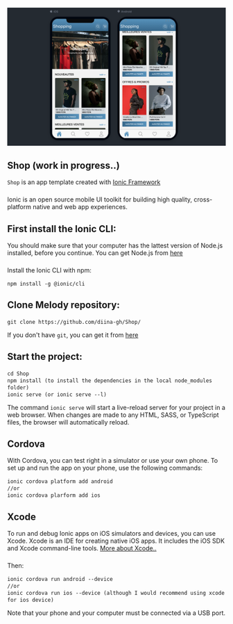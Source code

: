 ![Image](https://github.com/diina-gh/Shop/blob/master/src/assets/img/preview.png)
## Shop (work in progress..)
`Shop` is an app template created with [Ionic Framework](https://ionicframework.com/)
###
Ionic is an open source mobile UI toolkit for building high quality, cross-platform native and web app experiences.

## First install the Ionic CLI:
You should make sure that your computer has the lattest version of Node.js installed, before you continue.
You can get Node.js from [here](https://nodejs.org/en/download/)
### 
Install the Ionic CLI with npm:
```npm
npm install -g @ionic/cli
```
## Clone Melody repository:
```git
git clone https://github.com/diina-gh/Shop/
```
If you don't have `git`, you can get it from [here](https://git-scm.com/downloads)
## Start the project:
```npm
cd Shop
npm install (to install the dependencies in the local node_modules folder)
ionic serve (or ionic serve --l)
```
The command `ionic serve` will start a live-reload server for your project in a web browser. When changes are made to any HTML, SASS, or TypeScript files, the browser will automatically reload.
## Cordova
With Cordova, you can test right in a simulator or use your own phone. To set up and run the app on your phone, use the following commands:
```npm
ionic cordova platform add android
//or 
ionic cordova plarform add ios
```
## Xcode
To run and debug Ionic apps on iOS simulators and devices, you can use Xcode. Xcode is an IDE for creating native iOS apps. It includes the iOS SDK and Xcode command-line tools. 
[More about Xcode..](https://developer.apple.com/xcode/)
###
Then:
```npm
ionic cordova run android --device
//or
ionic cordova run ios --device (although I would recommend using xcode for ios device)
```
Note that your phone and your computer must be connected via a USB port.

